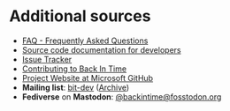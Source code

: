 # Additional sources
<!--
SPDX-FileCopyrightText: © 2016 Germar Reitze

SPDX-License-Identifier: GPL-2.0-or-later

This file is part of the program "Back In Time" which is released under GNU
General Public License v2 (GPLv2). See LICENSES directory or go to
<https://spdx.org/licenses/GPL-2.0-or-later.html>
-->
- [FAQ - Frequently Asked Questions](https://github.com/bit-team/backintime/blob/dev/FAQ.md)
- [Source code documentation for developers](https://backintime-dev.readthedocs.org)
- [Issue Tracker](https://github.com/bit-team/backintime/issues)
- [Contributing to Back In Time](https://github.com/bit-team/backintime/blob/dev/CONTRIBUTING.md)
- [Project Website at Microsoft GitHub](https://github.com/bit-team/backintime)
- **Mailing list**: [bit-dev](https://mail.python.org/mailman3/lists/bit-dev.python.org) ([Archive](https://mail.python.org/archives/list/bit-dev@python.org/latest?count=200))
- **Fediverse** on **Mastodon**: [@backintime@fosstodon.org](https://fosstodon.org/@backintime)
